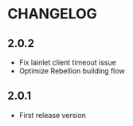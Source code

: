 # CHANGELOG
## 2.0.2
- Fix lainlet client timeout issue
- Optimize Rebellion building flow

## 2.0.1
- First release version
